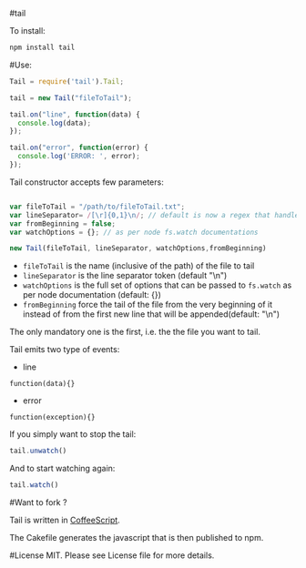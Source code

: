#tail

To install:

```bash
npm install tail
```

#Use:
```javascript
Tail = require('tail').Tail;

tail = new Tail("fileToTail");

tail.on("line", function(data) {
  console.log(data);
});

tail.on("error", function(error) {
  console.log('ERROR: ', error);
});
````

Tail constructor accepts few parameters:

```javascript

var fileToTail = "/path/to/fileToTail.txt";
var lineSeparator= /[\r]{0,1}\n/; // default is now a regex that handle linux/mac (9+)/windows
var fromBeginning = false;
var watchOptions = {}; // as per node fs.watch documentations

new Tail(fileToTail, lineSeparator, watchOptions,fromBeginning)
```

* `fileToTail` is the name (inclusive of the path) of the file to tail
* `lineSeparator` is the line separator token (default "\n")
* `watchOptions` is the full set of options that can be passed to `fs.watch` as per node documentation (default: {})
* `fromBeginning` force the tail of the file from the very beginning of it instead of from the first new line that will be appended(default: "\n")

The only mandatory one is the first, i.e. the the file you want to tail.

Tail emits two type of events:

* line
```
function(data){}
```
* error
```
function(exception){}
```

If you simply want to stop the tail:

```javascript
tail.unwatch()
```

And to start watching again:
```javascript
tail.watch()
```

#Want to fork ?

Tail is written in [CoffeeScript](http://jashkenas.github.com/coffee-script/).

The Cakefile generates the javascript that is then published to npm.

#License
MIT. Please see License file for more details.
